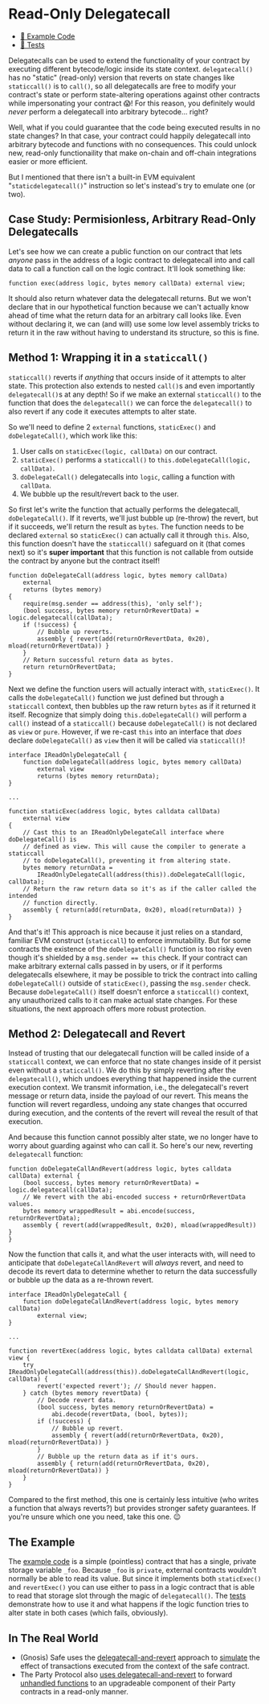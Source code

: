 # Read-Only Delegatecall

- [📜 Example Code](./ReadOnlyDelegatecall.sol)
- [🐞 Tests](../../test/ReadOnlyDelegatecall.t.sol)

Delegatecalls can be used to extend the functionality of your contract by executing different bytecode/logic inside its state context. `delegatecall()` has no "static" (read-only) version that reverts on state changes like `staticcall()` is to `call()`, so all delegatecalls are free to modify your contract's state or perform state-altering operations against other contracts while impersonating your contract 😱! For this reason, you definitely would *never* perform a delegatecall into arbitrary bytecode... right?

Well, what if you could guarantee that the code being executed results in no state changes? In that case, your contract could happily delegatecall into arbitrary bytecode and functions with no consequences. This could unlock new, read-only functionaility that make on-chain and off-chain integrations easier or more efficient.

But I mentioned that there isn't a built-in EVM equivalent "`staticdelegatecall()`" instruction so let's instead's try to emulate one (or two).

## Case Study: Permisionless, Arbitrary Read-Only Delegatecalls

Let's see how we can create a public function on our contract that lets *anyone* pass in the address of a logic contract to delegatecall into and call data to call a function call on the logic contract. It'll look something like:

```solidity
function exec(address logic, bytes memory callData) external view;
```

It should also return whatever data the delegatecall returns. But we won't declare that in our hypothetical function because we can't actually know ahead of time what the return data for an arbitrary call looks like. Even without declaring it, we can (and will) use some low level assembly tricks to return it in the raw without having to understand its structure, so this is fine.

## Method 1: Wrapping it in a `staticcall()`

`staticcall()` reverts if *anything* that occurs inside of it attempts to alter state. This protection also extends to nested `call()`s and even importantly `delegatecall()`s at any depth! So if we make an external `staticcall()` to the function that does the `delegatecall()` we can force the `delegatecall()` to also revert if any code it executes attempts to alter state.

So we'll need to define 2 `external` functions, `staticExec()` and `doDelegateCall()`, which work like this:

1. User calls on `staticExec(logic, callData)` on our contract.
2. `staticExec()` performs a `staticcall()` to `this.doDelegateCall(logic, callData)`.
3. `doDelegateCall()` delegatecalls into `logic`, calling a function with `callData`.
4. We bubble up the result/revert back to the user.

So first let's write the function that actually performs the delegatecall, `doDelegateCall()`. If it reverts, we'll just bubble up (re-throw) the revert, but if it succeeds, we'll return the result as `bytes`. The function needs to be declared `external` so `staticExec()` can actually call it through `this`. Also, this function doesn't have the `staticcall()` safeguard on it (that comes next) so it's **super important** that this function is not callable from outside the contract by anyone but the contract itself!

```solidity
function doDelegateCall(address logic, bytes memory callData)
    external
    returns (bytes memory)
{
    require(msg.sender == address(this), 'only self');
    (bool success, bytes memory returnOrRevertData) = logic.delegatecall(callData);
    if (!success) {
        // Bubble up reverts.
        assembly { revert(add(returnOrRevertData, 0x20), mload(returnOrRevertData)) }
    }
    // Return successful return data as bytes.
    return returnOrRevertData;
}
```

Next we define the function users will actually interact with, `staticExec()`. It calls the `doDelegateCall()` function we just defined but through a `staticcall` context, then bubbles up the raw return `bytes` as if it returned it itself. Recognize that simply doing `this.doDelegateCall()` will perform a `call()` instead of a `staticcall()` because `doDelegateCall()` is not declared as `view` or `pure`. However, if we re-cast `this` into an interface that *does* declare `doDelegateCall()` as `view` then it will be called via `staticcall()`!

```solidity
interface IReadOnlyDelegateCall {
    function doDelegateCall(address logic, bytes memory callData)
        external view
        returns (bytes memory returnData);
}

...

function staticExec(address logic, bytes calldata callData)
    external view
{
    // Cast this to an IReadOnlyDelegateCall interface where doDelegateCall() is
    // defined as view. This will cause the compiler to generate a staticcall
    // to doDelegateCall(), preventing it from altering state.
    bytes memory returnData =
        IReadOnlyDelegateCall(address(this)).doDelegateCall(logic, callData);
    // Return the raw return data so it's as if the caller called the intended
    // function directly.
    assembly { return(add(returnData, 0x20), mload(returnData)) }
}
```

And that's it! This approach is nice because it just relies on a standard, familiar EVM construct (`staticcall`) to enforce immutability. But for some contracts the existence of the `doDelegateCall()` function is too risky even though it's shielded by a `msg.sender == this` check. If your contract can make arbitrary external calls passed in by users, or if it performs delegatecalls elsewhere, it may be possible to trick the contract into calling `doDelegateCall()` outside of `staticExec()`, passing the `msg.sender` check. Because `doDelegateCall()` itself doesn't enforce a `staticcall()` context, any unauthorized calls to it can make actual state changes. For these situations, the next approach offers more robust protection.

## Method 2: Delegatecall and Revert

Instead of trusting that our delegatecall function will be called inside of a `staticcall` context, we can enforce that no state changes inside of it persist even without a `staticcall()`. We do this by simply reverting after the `delegatecall()`, which undoes everything that happened inside the current execution context. We transmit information, i.e., the delegatecall's revert message or return data, inside the payload of our revert. This means the function will revert regardless, undoing any state changes that occurred during execution, and the contents of the revert will reveal the result of that execution. 

And because this function cannot possibly alter state, we no longer have to worry about guarding against who can call it. So here's our new, reverting `delegatecall` function:

```solidity
function doDelegateCallAndRevert(address logic, bytes calldata callData) external {
    (bool success, bytes memory returnOrRevertData) = logic.delegatecall(callData);
    // We revert with the abi-encoded success + returnOrRevertData values.
    bytes memory wrappedResult = abi.encode(success, returnOrRevertData);
    assembly { revert(add(wrappedResult, 0x20), mload(wrappedResult)) }
}
```

Now the function that calls it, and what the user interacts with, will need to anticipate that `doDelegateCallAndRevert` will *always* revert, and need to decode its revert data to determine whether to return the data successfully or bubble up the data as a re-thrown revert.

```solidity
interface IReadOnlyDelegateCall {
    function doDelegateCallAndRevert(address logic, bytes memory callData)
        external view;
}

...

function revertExec(address logic, bytes calldata callData) external view {
    try IReadOnlyDelegateCall(address(this)).doDelegateCallAndRevert(logic, callData) {
        revert('expected revert'); // Should never happen.
    } catch (bytes memory revertData) {
        // Decode revert data.
        (bool success, bytes memory returnOrRevertData) =
            abi.decode(revertData, (bool, bytes));
        if (!success) {
            // Bubble up revert.
            assembly { revert(add(returnOrRevertData, 0x20), mload(returnOrRevertData)) }
        }
        // Bubble up the return data as if it's ours.
        assembly { return(add(returnOrRevertData, 0x20), mload(returnOrRevertData)) }
    }
}
```

Compared to the first method, this one is certainly less intuitive (who writes a function that always reverts?) but provides stronger safety guarantees. If you're unsure which one you need, take this one. 😉

## The Example

The [example code](./ReadOnlyDelegatecall.sol) is a simple (pointless) contract that has a single, private storage variable `_foo`. Because `_foo` is `private`, external contracts wouldn't normally be able to read its value. But since it implements both `staticExec()` and `revertExec()` you can use either to pass in a logic contract that is able to read that storage slot through the magic of `delegatecall()`. The [tests](../../test/ReadOnlyDelegatecall.t.sol) demonstrate how to use it and what happens if the logic function tries to alter state in both cases (which fails, obviously).


## In The Real World
- (Gnosis) Safe uses the [delegatecall-and-revert]((https://github.com/safe-global/safe-contracts/blob/v1.3.0-libs.0/contracts/common/StorageAccessible.sol#L36)) approach to [simulate](https://github.com/safe-global/safe-contracts/blob/v1.3.0-libs.0/contracts/handler/CompatibilityFallbackHandler.sol#L87) the effect of transactions executed from the context of the safe contract.
- The Party Protocol also [uses delegatecall-and-revert](https://github.com/PartyDAO/party-protocol/blob/e5be102b2cc2304768b21a3ce913cd28f2965089/contracts/utils/ReadOnlyDelegateCall.sol#L25) to forward [unhandled functions](https://github.com/PartyDAO/party-protocol/blob/e5be102b2cc2304768b21a3ce913cd28f2965089/contracts/party/PartyGovernance.sol#L325) to an upgradeable component of their Party contracts in a read-only manner.